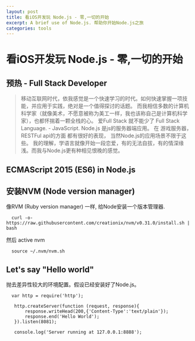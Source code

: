 ```yaml
---
layout: post
title: 看iOS开发玩 Node.js - 零,一切的开始
excerpt: A brief use of Node.js. 帮助你开始Node.js之旅
categories: tools
---
```


# 看iOS开发玩 Node.js - 零,一切的开始

## 预热 - Full Stack Developer

> 移动互联网时代，依我感觉是一个快速学习的时代。如何快速掌握一项技能，并应用于实践，绝对是一个值得探讨的话题。
> 而我相信多数的计算机科学家（就像美术，不愿意被称为美工一样，我也该称自己是计算机科学家），也都怀揣着一颗全栈的心。
> 爱Full Stack 就不能少了 Full Stack Language. - JavaScript.
> Node.js 是js的服务器端应用。 在 游戏服务器，RESTFul api的方面 都有很好的表现， 当然Node.js的应用场景不限于这些。
> 我的理解，学语言就像开始一段恋爱，有的无法自拔，有的情深缘浅。而我与Node.js更有种相见恨晚的感觉。


## ECMAScript 2015 (ES6) in Node.js


## 安装NVM (Node version manager)
像RVM (Ruby version manager) 一样, 给Node安装一个版本管理器.

```
  curl -o- https://raw.githubusercontent.com/creationix/nvm/v0.31.0/install.sh | bash
```
然后
active nvm
```  
  source ~/.nvm/nvm.sh

```

## Let's say "Hello world"

抛去差异性较大的环境配置。假设已经安装好了Node.js。

```
  var http = require('http');

   http.createServer(function (request, response){
       response.writeHead(200,{'Content-Type':'text/plain'});
       response.end('Hello World');
   }).listen(8081);

   console.log('Server running at 127.0.0.1:8888');

```
